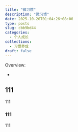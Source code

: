 ```yaml
---
title: "微习惯"
description: "微习惯"  
date: 2025-10-20T01:04:26+08:00
type: posts
slug: cbb9bd44
categories: 
  - 个人成长
collections: 
  - 习惯养成
draft: false   
---
```


Overview:

- 

<!--more-->

## 111

111

### 111

111
